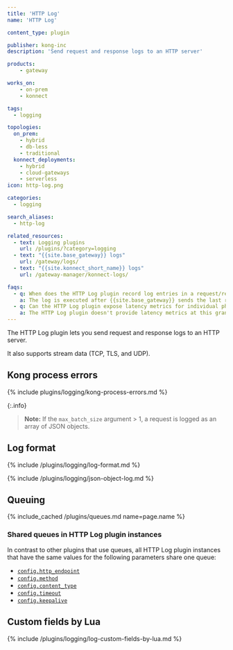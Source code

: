 ```yaml
---
title: 'HTTP Log'
name: 'HTTP Log'

content_type: plugin

publisher: kong-inc
description: 'Send request and response logs to an HTTP server'

products:
    - gateway

works_on:
    - on-prem
    - konnect

tags:
  - logging

topologies:
  on_prem:
    - hybrid
    - db-less
    - traditional
  konnect_deployments:
    - hybrid
    - cloud-gateways
    - serverless
icon: http-log.png

categories:
  - logging

search_aliases:
  - http-log

related_resources:
  - text: Logging plugins
    url: /plugins/?category=logging
  - text: "{{site.base_gateway}} logs"
    url: /gateway/logs/
  - text: "{{site.konnect_short_name}} logs"
    url: /gateway-manager/konnect-logs/

faqs:
  - q: When does the HTTP Log plugin record log entries in a request/response timeline?
    a: The log is executed after {{site.base_gateway}} sends the last response byte to the client. 
  - q: Can the HTTP Log plugin expose latency metrics for individual phases of the request lifecycle (such as `rewrite`, `access`, `header_filter`, and `body_filter`)?
    a: The HTTP Log plugin doesn't provide latency metrics at this granular level. Instead, use [active tracing in {{site.konnect_short_name}}](/konnect-platform/active-tracing/).
---
```


The HTTP Log plugin lets you send request and response logs to an HTTP server.

It also supports stream data (TCP, TLS, and UDP).

## Kong process errors

{% include plugins/logging/kong-process-errors.md %}

{:.info}
> **Note:** If the `max_batch_size` argument > 1, a request is logged as an array of JSON objects.

## Log format

{% include /plugins/logging/log-format.md %}

{% include /plugins/logging/json-object-log.md %}

## Queuing

{% include_cached /plugins/queues.md name=page.name %}

### Shared queues in HTTP Log plugin instances

In contrast to other plugins that use queues, all HTTP Log plugin instances that have the same values for the following parameters share one queue:

* [`config.http_endpoint`](./reference/#schema--config-http-endpoint)
* [`config.method`](./reference/#schema--config-method)
* [`config.content_type`](./reference/#schema--config-content-type)
* [`config.timeout`](./reference/#schema--config-timeout)
* [`config.keepalive`](./reference/#schema--config-keepalive)

## Custom fields by Lua

{% include /plugins/logging/log-custom-fields-by-lua.md %}

